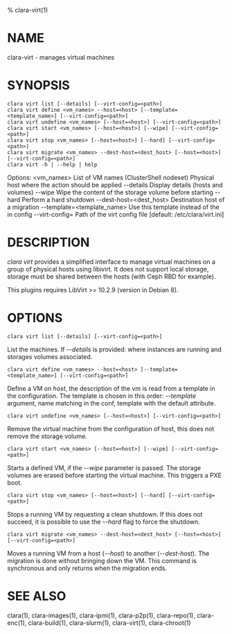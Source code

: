 % clara-virt(1)

# NAME

clara-virt - manages virtual machines

# SYNOPSIS

    clara virt list [--details] [--virt-config=<path>]
    clara virt define <vm_names> --host=<host> [--template=<template_name>] [--virt-config=<path>]
    clara virt undefine <vm_names> [--host=<host>] [--virt-config=<path>]
    clara virt start <vm_names> [--host=<host>] [--wipe] [--virt-config=<path>]
    clara virt stop <vm_names> [--host=<host>] [--hard] [--virt-config=<path>]
    clara virt migrate <vm_names> --dest-host=<dest_host> [--host=<host>] [--virt-config=<path>]
    clara virt -h | --help | help

Options:
    <vm_names>                  List of VM names (ClusterShell nodeset)
    <host>                      Physical host where the action should be applied
    --details                   Display details (hosts and volumes)
    --wipe                      Wipe the content of the storage volume before starting
    --hard                      Perform a hard shutdown
    --dest-host=<dest_host>     Destination host of a migration
    --template=<template_name>  Use this template instead of the in config
    --virt-config=<path>        Path of the virt config file [default: /etc/clara/virt.ini]

# DESCRIPTION

*clara virt* provides a simplified interface to manage virtual machines on a group of
physical hosts using libivirt. It does not support local storage, storage must be shared
between the hosts (with Ceph RBD for example).

This plugins requires LibVirt >= 10.2.9 (version in Debian 8).

# OPTIONS

    clara virt list [--details] [--virt-config=<path>]

List the machines. If *--details* is provided: where instances are running and storages 
volumes associated.

    clara virt define <vm_names> --host=<host> [--template=<template_name>] [--virt-config=<path>]

Define a VM on *host*, the description of the vm is read from a template in the configuration.
The template is chosen in this order: *--template* argument, name matching in the conf, template
with the default attribute.

    clara virt undefine <vm_names> [--host=<host>] [--virt-config=<path>]

Remove the virtual machine from the configuration of host, this does not remove the storage
volume.

    clara virt start <vm_names> [--host=<host>] [--wipe] [--virt-config=<path>]

Starts a defined VM, if the *--wipe* parameter is passed. The storage volumes are erased before
starting the virtual machine. This triggers a PXE boot.

    clara virt stop <vm_names> [--host=<host>] [--hard] [--virt-config=<path>]

Stops a running VM by requesting a clean shutdown. If this does not succeed, it is possible to
use the *--hard* flag to force the shutdown.

    clara virt migrate <vm_names> --dest-host=<dest_host> [--host=<host>] [--virt-config=<path>]

Moves a running VM from a host (*--host*) to another (*--dest-host*). The migration is done without
bringing down the VM. This command is synchronous and only returns when the migration ends.

# SEE ALSO

clara(1), clara-images(1), clara-ipmi(1), clara-p2p(1), clara-repo(1), clara-enc(1), clara-build(1), clara-slurm(1), clara-virt(1), clara-chroot(1)
